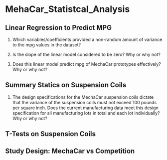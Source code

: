 # MehaCar_Statistcal_Analysis

## Linear Regression to Predict MPG
1. Which variables/coefficients provided a non-random amount of variance to the mpg values in the dataset?

2. Is the slope of the linear model considered to be zero? Why or why not?

3. Does this linear model predict mpg of MechaCar prototypes effectively? Why or why not?


## Summary Statics on Suspension Coils
1. The design specifications for the MechaCar suspension coils dictate that the variance of the suspension coils must not exceed 100 pounds per square inch. Does the current manufacturing data meet this design specification for all manufacturing lots in total and each lot individually? Why or why not?


## T-Tests on Suspension Coils




## Study Design: MechaCar vs Competition


